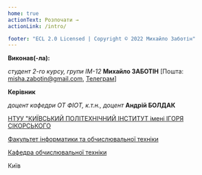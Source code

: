 ```yaml
---
home: true
actionText: Розпочати →
actionLink: /intro/

footer: "ECL 2.0 Licensed | Copyright © 2022 Михайло Заботін"
---
```



**Виконав(-ла):** 

*студент 2-го курсу, групи ІМ-12*<span padding-right:5em></span> **Михайло ЗАБОТІН** [Пошта: misha.zabotin@gmail.com, <a href = "https://t.me/leagerxd">Телеграм</a>]


**Керівник**

*доцент кафедри ОТ ФІОТ, к.т.н., доцент*<span padding-right:5em></span> **Андрій БОЛДАК** 

[НТУУ "КИЇВСЬКИЙ ПОЛІТЕХНІЧНИЙ ІНСТИТУТ імені ІГОРЯ СІКОРСЬКОГО](https://kpi.ua/)

[Факультет інформатики та обчислювальної техніки](https://fiot.kpi.ua/)

[Кафедра обчислювальної техніки](https://comsys.kpi.ua/)

Київ
